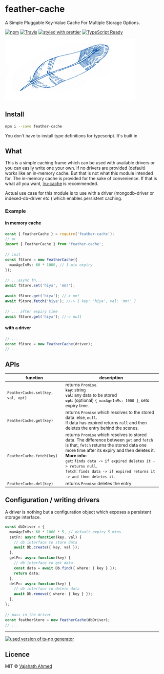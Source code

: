 # feather-cache

A Simple Pluggable Key-Value Cache For Multiple Storage Options.

[![npm](https://img.shields.io/npm/v/feather-cache.svg)](https://www.npmjs.com/package/feather-cache)
[![Travis](https://img.shields.io/travis/vajahath/feather-cache.svg)](https://travis-ci.org/vajahath/feather-cache)
[![styled with prettier](https://img.shields.io/badge/code_style-prettier-ff69b4.svg)](https://github.com/prettier/prettier)
[![TypeScript Ready](https://img.shields.io/badge/TypeScript-Ready-blue.svg)](https://www.typescriptlang.org/)

<!-- [![npm](https://img.shields.io/npm/dt/feather-cache.svg)]()
[![Built with generator-ts-np](https://img.shields.io/badge/scaffolding-ts_np-2699ad.svg)](https://github.com/vajahath/generator-ts-np) -->

![](media/feather.png)

## Install

```bash
npm i --save feather-cache
```

You don't have to install type definitions for typescript. It's built in.

## What

This is a simple caching frame which can be used with available drivers or you can easily write one your own. If no drivers are provided (default) works like an in-memory cache. But that is not what this module intended for. The in-memory cache is provided for the sake of convenience. If that is what all you want, [lru-cache](https://www.npmjs.com/package/lru-cache) is recommended.

Actual use case for this module is to use with a driver (mongodb-driver or indexed-db-driver etc.) which enables persistent caching.

### Example

#### in memory cache

```ts
const { FeatherCache } = require('feather-cache');
// or
import { FeatherCache } from 'feather-cache';

// init
const fStore = new FeatherCache({
  maxAgeInMs: 60 * 1000, // 1 min expiry
});

// ...async fn...
await fStore.set('hiya', 'mm!');

await fStore.get('hiya'); //-> mm!
await fStore.fetch('hiya'); //-> { key: 'hiya', val: 'mm!' }

// ... after expiry time
await fStore.get('hiya'); //-> null
```

#### with a driver

```ts
// ...
const fStore = new FeatherCache(driver);
// ...
```

## APIs

| function                          | description                                                                                                                                                                                                                                                                                                                                         |
| --------------------------------- | --------------------------------------------------------------------------------------------------------------------------------------------------------------------------------------------------------------------------------------------------------------------------------------------------------------------------------------------------- |
| `FeatherCache.set(key, val, opt)` | returns `Promise`.<br>**`key`**: string<br>**`val`**: any data to be stored <br>**`opt`**: (optional) `{ maxAgeInMs: 1000 }`, sets expiry time.                                                                                                                                                                                                     |
| `FeatherCache.get(key)`           | returns `Promise` which resolves to the stored data. else, `null`. <br> If data has expired returns `null` and then deletes the entry behind the scenes.                                                                                                                                                                                            |
| `FeatherCache.fetch(key)`         | returns `Promise` which resolves to stored data. The difference between `get` and `fetch` is that, `fetch` returns the stored data one more time after its expiry and then deletes it.<br>**More info:**<br>`get`: `finds data -> if expired deletes it -> returns null`.<br>`fetch`: `finds data -> if expired returns it -> and then deletes it`. |
| `FeatherCache.del(key)`           | returns `Promise` deletes the entry                                                                                                                                                                                                                                                                                                                 |

## Configuration / writing drivers

A driver is nothing but a configuration object which exposes a persistent storage interface.

```ts
const dbDriver = {
  maxAgeInMs: 60 * 1000 * 5, // default expiry 5 mins
  setFn: async function(key, val) {
    // db interface to store data
    await Db.create({ key, val });
  },
  getFn: async function(key) {
    // db interface to get data
    const data = await Db.find({ where: { key } });
    return data;
  },
  delFn: async function(key) {
    // db interface to delete data
    await Db.remove({ where: { key } });
  },
};

// pass in the driver
const featherStore = new FeatherCache(dbDriver);
// ...
```

---

[![used version of ts-np generator](https://img.shields.io/badge/ts--np-v2.0.1-a5a5a5.svg?style=flat-square)](https://github.com/vajahath/generator-ts-np)

## Licence

MIT &copy; [Vajahath Ahmed](https://twitter.com/vajahath7)
